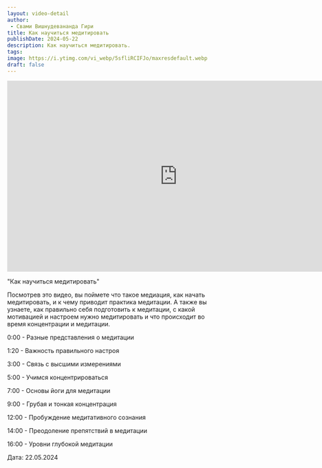 ```yaml
---
layout: video-detail
author:
 - Свами Вишнудевананда Гири
title: Как научиться медитировать
publishDate: 2024-05-22
description: Как научиться медитировать. 
tags: 
image: https://i.ytimg.com/vi_webp/5sfliRCIFJo/maxresdefault.webp
draft: false
---
```


<iframe width="790" height="444" src="https://www.youtube.com/embed/5sfliRCIFJo" frameborder="0" allowfullscreen=""></iframe> 

  "Как научиться медитировать"

 Посмотрев это видео, вы поймете что такое медиация, как начать медитировать, и к чему приводит практика медитации. А также вы узнаете, как правильно себя подготовить к медитации, с какой мотивацией и настроем нужно медитировать и что происходит во время концентрации и медитации.

  
 0:00 - Разные представления о медитации

 1:20 - Важность правильного настроя

 3:00 - Связь с высшими измерениями

 5:00 - Учимся концентрироваться

 7:00 - Основы йоги для медитации

 9:00 - Грубая и тонкая концентрация

 12:00 - Пробуждение медитативного сознания

 14:00 - Преодоление препятствий в медитации

 16:00 - Уровни глубокой медитации

  
 Дата: 22.05.2024

  

 